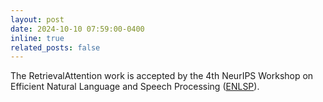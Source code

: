 ```yaml
---
layout: post
date: 2024-10-10 07:59:00-0400
inline: true
related_posts: false
---
```


The RetrievalAttention work is accepted by the 4th NeurIPS Workshop on Efficient Natural Language and Speech Processing ([ENLSP](https://neurips2024-enlsp.github.io/index.html)). 